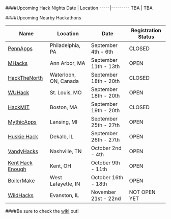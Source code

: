 ####Upcoming Hack Nights
Date | Location
-----|---------
TBA | TBA

####Upcoming Nearby Hackathons

Name | Location | Date | Registration Status 
----------|------|--------- | ---
[PennApps](http://2015f.pennapps.org)  | Philadelphia, PA | September 4th - 6th | CLOSED
[MHacks](http://www.mhacks.org) | Ann Arbor, MA | September 11th - 13th | OPEN 
[HackTheNorth](http://hackthenorth.com/) | Waterloon, ON, Canada | September 18th - 20th | CLOSED
[WUHack](http://wuhack.com/) | St. Louis, MO | September 18th - 20th | OPEN
[HackMIT](https://hackmit.org/) | Boston, MA | September 19th - 20th | CLOSED
[MythicApps](https://mythicapps.io/) | Lansing, MI | September 25th - 27th | OPEN
[Huskie Hack](http://www.huskiehack.org/) | Dekalb, IL | September 26th - 27th | OPEN
[VandyHacks](http://www.vandyhacks.org/) | Nashville, TN | October 2nd - 4th | OPEN
[Kent Hack Enough](https://khe.io/) | Kent, OH | October 9th - 11th | OPEN
[BoilerMake](http://boilermake.org/) | West Lafayette, IN | October 16th - 18th | OPEN
[WildHacks](http://wildhacks.org/) | Evanston, IL | November 21st - 22nd | NOT OPEN YET

####Be sure to check the [wiki](https://github.com/IlliniHackers/start-here/wiki) out!
